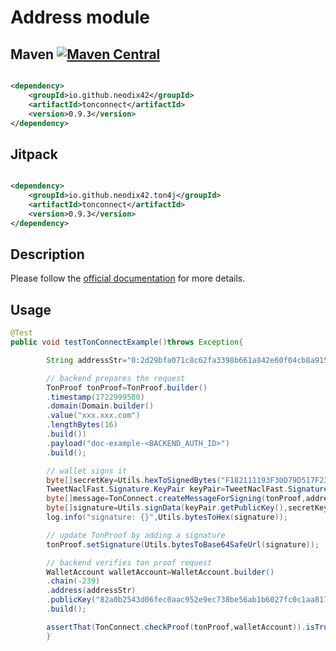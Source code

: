# Address module

## Maven [![Maven Central][maven-central-svg]][maven-central]

```xml

<dependency>
    <groupId>io.github.neodix42</groupId>
    <artifactId>tonconnect</artifactId>
    <version>0.9.3</version>
</dependency>
```

## Jitpack

```xml

<dependency>
    <groupId>io.github.neodix42.ton4j</groupId>
    <artifactId>tonconnect</artifactId>
    <version>0.9.3</version>
</dependency>
```

## Description

Please follow the [official documentation](https://docs.ton.org/develop/dapps/ton-connect/sign#how-does-it-work) for
more details.

## Usage

```java
@Test
public void testTonConnectExample()throws Exception{

        String addressStr="0:2d29bfa071c8c62fa3398b661a842e60f04cb8a915fb3e749ef7c6c41343e16c";

        // backend prepares the request
        TonProof tonProof=TonProof.builder()
        .timestamp(1722999580)
        .domain(Domain.builder()
        .value("xxx.xxx.com")
        .lengthBytes(16)
        .build())
        .payload("doc-example-<BACKEND_AUTH_ID>")
        .build();

        // wallet signs it
        byte[]secretKey=Utils.hexToSignedBytes("F182111193F30D79D517F2339A1BA7C25FDF6C52142F0F2C1D960A1F1D65E1E4");
        TweetNaclFast.Signature.KeyPair keyPair=TweetNaclFast.Signature.keyPair_fromSeed(secretKey);
        byte[]message=TonConnect.createMessageForSigning(tonProof,addressStr);
        byte[]signature=Utils.signData(keyPair.getPublicKey(),secretKey,message);
        log.info("signature: {}",Utils.bytesToHex(signature));

        // update TonProof by adding a signature
        tonProof.setSignature(Utils.bytesToBase64SafeUrl(signature));

        // backend verifies ton proof request
        WalletAccount walletAccount=WalletAccount.builder()
        .chain(-239)
        .address(addressStr)
        .publicKey("82a0b2543d06fec0aac952e9ec738be56ab1b6027fc0c1aa817ae14b4d1ed2fb")
        .build();

        assertThat(TonConnect.checkProof(tonProof,walletAccount)).isTrue();
        }
```

[maven-central-svg]: https://img.shields.io/maven-central/v/io.github.neodix42/tonconnect

[maven-central]: https://mvnrepository.com/artifact/io.github.neodix42/tonconnect

[ton-svg]: https://img.shields.io/badge/Based%20on-TON-blue

[ton]: https://ton.org